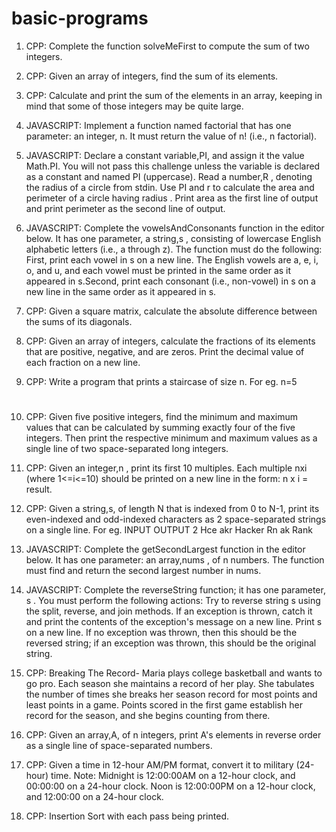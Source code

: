 # basic-programs

1.  CPP: Complete the function solveMeFirst to compute the sum of two integers.

2.  CPP: Given an array of integers, find the sum of its elements.

3.  CPP: Calculate and print the sum of the elements in an array, keeping in mind that some of those integers may be quite large.

4.  JAVASCRIPT: Implement a function named factorial that has one parameter: an integer, n. It must return the value of n! (i.e., n factorial).

5.  JAVASCRIPT: Declare a constant variable,PI, and assign it the value Math.PI. You will not pass this challenge unless the variable is declared as a constant and named PI (uppercase).
Read a number,R , denoting the radius of a circle from stdin.
Use PI and r to calculate the area and perimeter of a circle having radius .
Print area as the first line of output and print perimeter as the second line of output.

6.  JAVASCRIPT: Complete the vowelsAndConsonants function in the editor below. It has one parameter, a string,s , consisting of lowercase English alphabetic letters (i.e., a through z). The function must do the following:
First, print each vowel in s on a new line. The English vowels are a, e, i, o, and u, and each vowel must be printed in the same order as it appeared in s.Second, print each consonant (i.e., non-vowel) in s on a new line in the same order as it appeared in s.

7.  CPP: Given a square matrix, calculate the absolute difference between the sums of its diagonals.

8.  CPP: Given an array of integers, calculate the fractions of its elements that are positive, negative, and are zeros. Print the decimal value of each fraction on a new line.

9.  CPP: Write a program that prints a staircase of size n.
For eg. n=5
    #
   ##
  ###
 #### 
#####

10. CPP: Given five positive integers, find the minimum and maximum values that can be calculated by summing exactly four of the five integers. Then print the respective minimum and maximum values as a single line of two space-separated long integers.

11. CPP: Given an integer,n , print its first 10 multiples. Each multiple nxi (where 1<=i<=10) should be printed on a new line in the form: n x i = result.

12. CPP: Given a string,s, of length N that is indexed from 0 to N-1, print its even-indexed and odd-indexed characters as 2 space-separated strings on a single line.
For eg.
INPUT                       OUTPUT
2                           Hce akr
Hacker                      Rn ak
Rank

13. JAVASCRIPT: Complete the getSecondLargest function in the editor below. It has one parameter: an array,nums , of n numbers. The function must find and return the second largest number in nums.

14. JAVASCRIPT: Complete the reverseString function; it has one parameter, s . You must perform the following actions:
Try to reverse string s using the split, reverse, and join methods.
If an exception is thrown, catch it and print the contents of the exception's message on a new line.
Print s on a new line. If no exception was thrown, then this should be the reversed string; if an exception was thrown, this should be the original string.

15. CPP: Breaking The Record- 
Maria plays college basketball and wants to go pro. Each season she maintains a record of her play. She tabulates the number of times she breaks her season record for most points and least points in a game. Points scored in the first game establish her record for the season, and she begins counting from there.

16. CPP: Given an array,A, of n integers, print A's elements in reverse order as a single line of space-separated numbers.

17. CPP: Given a time in 12-hour AM/PM format, convert it to military (24-hour) time.
Note: Midnight is 12:00:00AM on a 12-hour clock, and 00:00:00 on a 24-hour clock. Noon is 12:00:00PM on a 12-hour clock, and 12:00:00 on a 24-hour clock.

18. CPP: Insertion Sort with each pass being printed.
